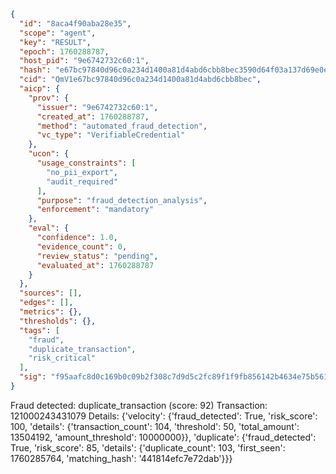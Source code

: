 ```json
{
  "id": "8aca4f90aba28e35",
  "scope": "agent",
  "key": "RESULT",
  "epoch": 1760288787,
  "host_pid": "9e6742732c60:1",
  "hash": "e67bc97840d96c0a234d1400a81d4abd6cbb8bec3590d64f03a137d69e0eff4d",
  "cid": "QmV1e67bc97840d96c0a234d1400a81d4abd6cbb8bec",
  "aicp": {
    "prov": {
      "issuer": "9e6742732c60:1",
      "created_at": 1760288787,
      "method": "automated_fraud_detection",
      "vc_type": "VerifiableCredential"
    },
    "ucon": {
      "usage_constraints": [
        "no_pii_export",
        "audit_required"
      ],
      "purpose": "fraud_detection_analysis",
      "enforcement": "mandatory"
    },
    "eval": {
      "confidence": 1.0,
      "evidence_count": 0,
      "review_status": "pending",
      "evaluated_at": 1760288787
    }
  },
  "sources": [],
  "edges": [],
  "metrics": {},
  "thresholds": {},
  "tags": [
    "fraud",
    "duplicate_transaction",
    "risk_critical"
  ],
  "sig": "f95aafc8d0c169b0c09b2f308c7d9d5c2fc89f1f9fb856142b4634e75b56149c"
}
```

Fraud detected: duplicate_transaction (score: 92)
Transaction: 121000243431079
Details: {'velocity': {'fraud_detected': True, 'risk_score': 100, 'details': {'transaction_count': 104, 'threshold': 50, 'total_amount': 13504192, 'amount_threshold': 10000000}}, 'duplicate': {'fraud_detected': True, 'risk_score': 85, 'details': {'duplicate_count': 103, 'first_seen': 1760285764, 'matching_hash': '441814efc7e72dab'}}}